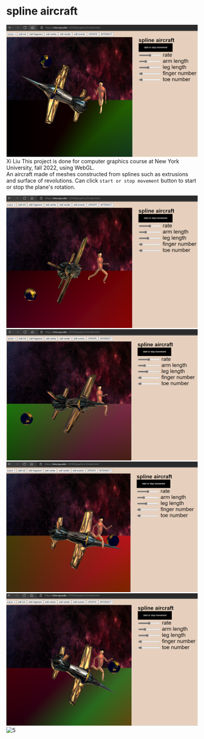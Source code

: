 # spline aircraft

![0](img/0.png)
Xi Liu
This project is done for computer graphics course at New York University, fall 2022, using WebGL.<br>
An aircraft made of meshes constructed from splines such as extrusions and surface of revolutions. Can click ```start or stop movement``` button to start or stop the plane's rotation.

![1](img/1.png)
![2](img/2.png)
![3](img/3.png)
![4](img/4.png)
![5](img/5.png)
